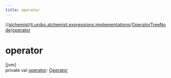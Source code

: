 ```yaml
---
title: operator
---
```

//[alchemist](../../../index.html)/[it.unibo.alchemist.expressions.implementations](../index.html)/[OperatorTreeNode](index.html)/[operator](operator.html)



# operator



[jvm]\
private val [operator](operator.html): [Operator](../-operator/index.html)




